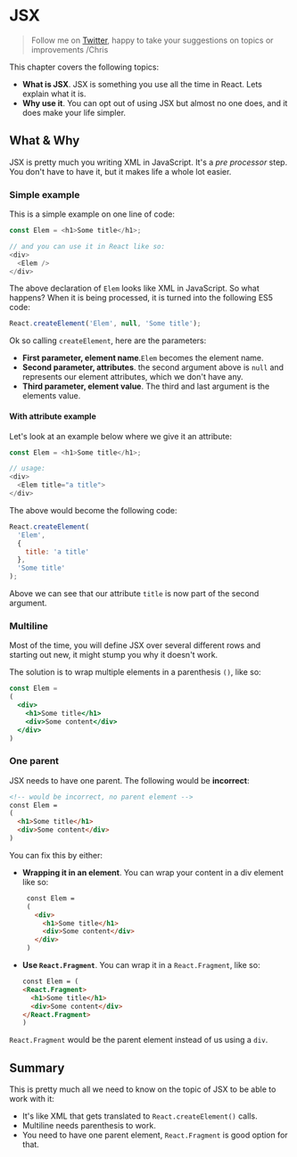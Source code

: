 # JSX

> Follow me on [Twitter](https://twitter.com/chris_noring), happy to take your suggestions on topics or improvements /Chris

This chapter covers the following topics:

- **What is JSX**. JSX is something you use all the time in React. Lets explain what it is.
- **Why use it**. You can opt out of using JSX but almost no one does, and it does make your life simpler.

## What & Why

JSX is pretty much you writing XML in JavaScript. It's a _pre processor_ step. You don't have to have it, but it makes life a whole lot easier.

### Simple example

This is a simple example on one line of code:

```js
const Elem = <h1>Some title</h1>;

// and you can use it in React like so:
<div>
  <Elem />
</div>
```

The above declaration of `Elem` looks like XML in JavaScript. So what happens? When it is being processed, it is turned into the following ES5 code:

```js
React.createElement('Elem', null, 'Some title');
```

Ok so calling `createElement`, here are the parameters:

- **First parameter, element name**.`Elem` becomes the element name.
- **Second parameter, attributes**. the second argument above is `null` and represents our element attributes, which we don't have any.
- **Third parameter, element value**. The third and last argument is the elements value.

#### With attribute example

Let's look at an example below where we give it an attribute:

```js
const Elem = <h1>Some title</h1>;

// usage:
<div>
  <Elem title="a title">
</div>
```

The above would become the following code:

```js
React.createElement(
  'Elem', 
  { 
    title: 'a title' 
  }, 
  'Some title'
);
```

Above we can see that our attribute `title` is now part of the second argument.

### Multiline

Most of the time, you will define JSX over several different rows and starting out new, it might stump you why it doesn't work.

The solution is to wrap multiple elements in a parenthesis `()`, like so:

```jsx
const Elem =
(
  <div>
    <h1>Some title</h1>
    <div>Some content</div>
  </div>
)
```

### One parent

JSX needs to have one parent. The following would be **incorrect**:

```html
<!-- would be incorrect, no parent element -->
const Elem =
(
  <h1>Some title</h1>
  <div>Some content</div>
)
```

You can fix this by either:

- **Wrapping it in an element**. You can wrap your content in a div element like so:

   ```html
    const Elem =
    (
      <div>
        <h1>Some title</h1>
        <div>Some content</div>
      </div>
    )
    ```

- **Use `React.Fragment`**. You can wrap it in a `React.Fragment`, like so:

    ```html
    const Elem = (
    <React.Fragment>
      <h1>Some title</h1>
      <div>Some content</div>
    </React.Fragment>
    )
    ```

`React.Fragment` would be the parent element  instead of us using a `div`.

## Summary

This is pretty much all we need to know on the topic of JSX to be able to work with it:

- It's like XML that gets translated to `React.createElement()` calls.
- Multiline needs parenthesis to work.
- You need to have one parent element, `React.Fragment` is good option for that.
